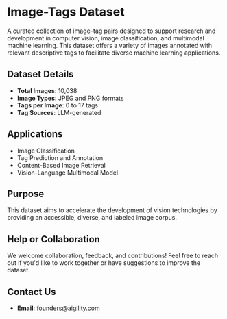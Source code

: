 # Image-Tags Dataset

A curated collection of image–tag pairs designed to support research and development in computer vision, image classification, and multimodal machine learning. This dataset offers a variety of images annotated with relevant descriptive tags to facilitate diverse machine learning applications.

## Dataset Details

- **Total Images**: 10,038
- **Image Types**: JPEG and PNG formats
- **Tags per Image**: 0 to 17 tags
- **Tag Sources**: LLM-generated

## Applications

- Image Classification
- Tag Prediction and Annotation
- Content-Based Image Retrieval
- Vision-Language Multimodal Model

## Purpose

This dataset aims to accelerate the development of vision technologies by providing an accessible, diverse, and labeled image corpus.

## Help or Collaboration

We welcome collaboration, feedback, and contributions! Feel free to reach out if you'd like to work together or have suggestions to improve the dataset.

## Contact Us

- **Email**: [founders@aigility.com](mailto:founders@aigility.com)

